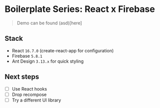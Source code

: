 # Boilerplate Series: React x Firebase

> Demo can be found (asd)[here]

## Stack

- React `16.7.0` (create-react-app for configuration)
- Firebase `5.8.1`
- Ant Design `3.13.x` for quick styling

## Next steps

- [ ] Use React hooks
- [ ] Drop recompose
- [ ] Try a different UI library
